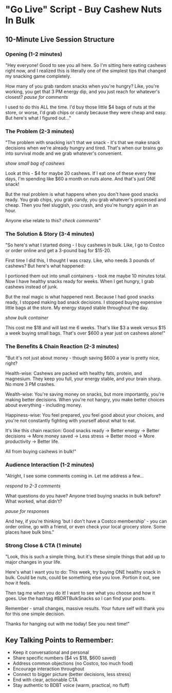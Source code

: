 # "Go Live" Script - Buy Cashew Nuts In Bulk

## 10-Minute Live Session Structure

### Opening (1-2 minutes)
"Hey everyone! Good to see you all here. So I'm sitting here eating cashews right now, and I realized this is literally one of the simplest tips that changed my snacking game completely. 

How many of you grab random snacks when you're hungry? Like, you're working, you get that 3 PM energy dip, and you just reach for whatever's closest? *pause for comments*

I used to do this ALL the time. I'd buy those little $4 bags of nuts at the store, or worse, I'd grab chips or candy because they were cheap and easy. But here's what I figured out..."

### The Problem (2-3 minutes)
"The problem with snacking isn't that we snack - it's that we make snack decisions when we're already hungry and tired. That's when our brains go into survival mode and we grab whatever's convenient.

*show small bag of cashews*

Look at this - $4 for maybe 20 cashews. If I eat one of these every few days, I'm spending like $60 a month on nuts alone. And that's just ONE snack!

But the real problem is what happens when you don't have good snacks ready. You grab chips, you grab candy, you grab whatever's processed and cheap. Then you feel sluggish, you crash, and you're hungry again in an hour.

Anyone else relate to this? *check comments*"

### The Solution & Story (3-4 minutes)
"So here's what I started doing - I buy cashews in bulk. Like, I go to Costco or order online and get a 3-pound bag for $15-20.

First time I did this, I thought I was crazy. Like, who needs 3 pounds of cashews? But here's what happened:

I portioned them out into small containers - took me maybe 10 minutes total. Now I have healthy snacks ready for weeks. When I get hungry, I grab cashews instead of junk.

But the real magic is what happened next. Because I had good snacks ready, I stopped making bad snack decisions. I stopped buying expensive little bags at the store. My energy stayed stable throughout the day.

*show bulk container*

This cost me $18 and will last me 6 weeks. That's like $3 a week versus $15 a week buying small bags. That's over $600 a year just on cashews alone!"

### The Benefits & Chain Reaction (2-3 minutes)
"But it's not just about money - though saving $600 a year is pretty nice, right?

Health-wise: Cashews are packed with healthy fats, protein, and magnesium. They keep you full, your energy stable, and your brain sharp. No more 3 PM crashes.

Wealth-wise: You're saving money on snacks, but more importantly, you're making better decisions. When you're not hangry, you make better choices about everything - including money.

Happiness-wise: You feel prepared, you feel good about your choices, and you're not constantly fighting with yourself about what to eat.

It's like this chain reaction: Good snacks ready → Better energy → Better decisions → More money saved → Less stress → Better mood → More productivity → Better life.

All from buying cashews in bulk!"

### Audience Interaction (1-2 minutes)
"Alright, I see some comments coming in. Let me address a few...

*respond to 2-3 comments*

What questions do you have? Anyone tried buying snacks in bulk before? What worked, what didn't?

*pause for responses*

And hey, if you're thinking 'but I don't have a Costco membership' - you can order online, go with a friend, or even check your local grocery store. Some places have bulk bins."

### Strong Close & CTA (1 minute)
"Look, this is such a simple thing, but it's these simple things that add up to major changes in your life.

Here's what I want you to do: This week, try buying ONE healthy snack in bulk. Could be nuts, could be something else you love. Portion it out, see how it feels.

Then tag me when you do it! I want to see what you choose and how it goes. Use the hashtag #BDRTBulkSnacks so I can find your posts.

Remember - small changes, massive results. Your future self will thank you for this one simple decision.

Thanks for hanging out with me today! See you next time!"

## Key Talking Points to Remember:
- Keep it conversational and personal
- Share specific numbers ($4 vs $18, $600 saved)
- Address common objections (no Costco, too much food)
- Encourage interaction throughout
- Connect to bigger picture (better decisions, less stress)
- End with clear, actionable CTA
- Stay authentic to BDBT voice (warm, practical, no fluff)